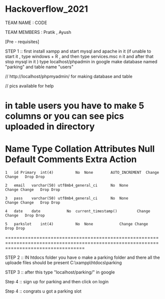 # Hackoverflow_2021


TEAM NAME : CODE

TEAM MEMBERS : Pratik , Ayush

[Pre - requisites] 

STEP 1 ::   first install xampp and start mysql and apache in it (if unable to start it , type windows + R , and then type services.msc n it and after that stop mysql in it ) 
type localhost/phpadmin in google make database named "parking" and table name "users"  

// http://localhost/phpmyadmin/  for making database and table


// pics available for help

in table users you have to make 5 columns or you can see pics uploaded in directory
========================================================================================================================================
#	Name	Type	Collation	Attributes	Null	Default	Comments	Extra	Action
	1	id Primary	int(4)			No	None		AUTO_INCREMENT	Change Change	Drop Drop	

	2	email	varchar(50)	utf8mb4_general_ci		No	None			Change Change	Drop Drop	

	3	pass	varchar(50)	utf8mb4_general_ci		No	None			Change Change	Drop Drop	

	4	date	date			No	current_timestamp()			Change Change	Drop Drop	

	5	parkslot	int(4)			No	None			Change Change	Drop Drop	
========================================================================================================================================



STEP 2 ::   IN htdocs folder you have o make a parking folder and there all the uploade files should be present
C:\xampp\htdocs\parking

STEP 3 ::  after this type "localhost/parking/" in google 

Step 4 :: sign up for parking and then click on login  

Step 4 :: congrats u got a parking slot 
